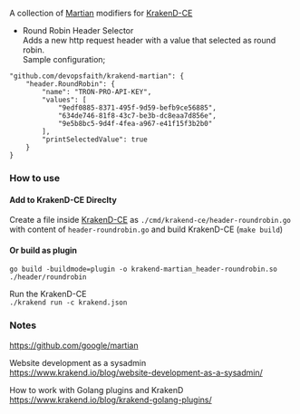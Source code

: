 A collection of [Martian](https://github.com/devopsfaith/krakend-martian) modifiers for [KrakenD-CE](https://github.com/devopsfaith/krakend-ce)  

- Round Robin Header Selector  
Adds a new http request header with a value that selected as round robin.  
Sample configuration;
```
"github.com/devopsfaith/krakend-martian": {
    "header.RoundRobin": {
        "name": "TRON-PRO-API-KEY",
        "values": [
            "9edf0885-8371-495f-9d59-befb9ce56885",
            "634de746-81f8-43c7-be3b-dc8eaa7d856e",
            "9e5b8bc5-9d4f-4fea-a967-e41f15f3b2b0"
        ],
        "printSelectedValue": true
    }
}
```

### How to use  
#### Add to KrakenD-CE Direclty  
Create a file inside [KrakenD-CE](https://github.com/devopsfaith/krakend-ce) as `./cmd/krakend-ce/header-roundrobin.go` with content of `header-roundrobin.go` and build KrakenD-CE (`make build`)  

#### Or build as plugin  
`go build -buildmode=plugin -o krakend-martian_header-roundrobin.so ./header/roundrobin`  

Run the KrakenD-CE  
`./krakend run -c krakend.json`

### Notes  
https://github.com/google/martian  

Website development as a sysadmin  
https://www.krakend.io/blog/website-development-as-a-sysadmin/  

How to work with Golang plugins and KrakenD  
https://www.krakend.io/blog/krakend-golang-plugins/  
